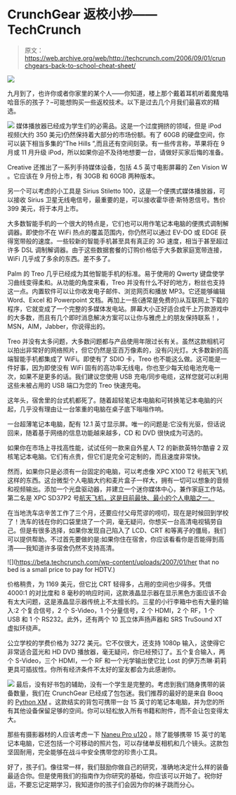 # CrunchGear 返校小抄——TechCrunch

> 原文：<https://web.archive.org/web/http://techcrunch.com/2006/09/01/crunchgears-back-to-school-cheat-sheet/>

![](img/b7d7dd080271384bacbaae6c59ec355c.png)

九月到了，也许你或者你家里的某个人——你知道，楼上那个戴着耳机听着魔鬼嘻哈音乐的孩子？–可能想购买一些返校技术。以下是过去几个月我们最喜欢的精选。

![](img/174565adceb843ef516dcd07c17187e9.png)
媒体播放器已经成为学生们的必需品。这是一个过度拥挤的领域，但是 iPod 视频(大约 350 美元)仍然保持着大部分的市场份额。有了 60GB 的硬盘空间，你可以装下相当多集的“The Hills ”,而且还有空间刻录。有一些传言称，苹果将在 9 月或 11 月升级 iPod，所以如果你迫不及待地想要一台，请做好买家后悔的准备。

Creative 还推出了一系列手持媒体设备，包括 4.5 英寸电影屏幕的 Zen Vision W 。它应该在 9 月份上市，有 30GB 和 60GB 两种版本。

另一个可以考虑的小工具是 Sirius Stiletto 100，这是一个便携式媒体播放器，可以接收 Sirius 卫星无线电信号，最重要的是，可以接收霍华德·斯特恩信号。售价 399 美元，将于本月上市。

大多数智能手机的一个很大的特点是，它们也可以用作笔记本电脑的便携式调制解调器。即使你不在 WiFi 热点的覆盖范围内，你仍然可以通过 EV-DO 或 EDGE 获得宽带般的速度。一些较新的智能手机甚至具有真正的 3G 速度，相当于甚至超过许多 DSL 调制解调器。由于这些数据套餐的订购价格低于大多数家庭宽带连接，WiFi 几乎成了多余的东西。差不多了。

Palm 的 Treo 几乎已经成为其他智能手机的标准。易于使用的 Qwerty 键盘使学习曲线变得柔和。从功能的角度来看，Treo 并没有什么不好的地方，粉丝也支持这一点。内置软件可以让你收发电子邮件、浏览网页和播放 MP3。它还能够编辑 Word、Excel 和 Powerpoint 文档。再加上一些(通常是免费的)从互联网上下载的程序，它就变成了一个完整的多媒体发电站。屏幕大小正好适合成千上万款游戏中的大多数，而且有几个即时消息解决方案可以让你与雅虎上的朋友保持联系！，MSN，AIM，Jabber，你说得出的。

Treo 并没有太多问题，大多数问题都与产品使用年限过长有关。虽然这款相机可以拍出非常好的网络照片，但它仍然是亚百万像素的，没有闪光灯。大多数新的高端智能手机都集成了 WiFi。即使有了 SDIO 卡，Treo 也不能这么做。这可能是一件好事，因为即使没有 WiFi 固有的高功率无线电，你也至少每天给电池充电一次，如果不是更多的话。我们建议您使用 USB 充电/同步电缆，这样您就可以利用这些未被占用的 USB 端口为您的 Treo 快速充电。

这年头，宿舍里的台式机都死了。随着超轻笔记本电脑和可转换笔记本电脑的兴起，几乎没有理由让一台笨重的电脑在桌子底下嗡嗡作响。

一台超薄笔记本电脑，配有 12.1 英寸显示屏。唯一的问题是:它没有光驱，但话说回来，随着基于网络的信息功能越来越多，CD 和 DVD 很快成为可选的。

如果你在市场上寻找高性能，试试任何一款来自外星人 T2 的新款英特尔酷睿 2 双核笔记本电脑。它们有点贵，但它们是完全可定制的，而且速度非常快。

然而，如果你只是必须有一台固定的电脑，可以考虑像 XPC X100 T2 号航天飞机这样的东西。这台微型个人电脑大约和麦片盒子一样大，拥有一切可以想象的音频和视频输出。添加一个光盘驱动器，并建立一个迷你媒体中心，兼作家庭工作站。第二名是 XPC SD37P2 号[航天飞机，这是目前最快、最小的个人电脑之一。](https://web.archive.org/web/20191109081018/http://crunchgear.com/2006/08/21/shuttle-xpc-sd37p2-fastest-small-form-factor-pc/)

在当地洗车店辛苦工作了三个月，还要应付父母荒谬的唠叨，现在是时候回到学校了！洗车的钱在你的口袋里烧了一个洞，毫无疑问，你想买一台高清电视犒劳自己。但是有很多选择，如果你发现自己陷入了 LCD、CRT 和等离子的僵局，我们可以提供帮助。不过首先要做的是:如果你住在宿舍，你应该看看你是否能得到高清——我知道许多宿舍仍然不支持高清。

![](https://beta.techcrunch.com/wp-content/uploads/2007/01/her that no bed is a small price to pay for HDTV.</root>)

价格稍贵，为 1169 美元，但它比 CRT 轻得多，占用的空间也少得多。凭借 4000:1 的对比度和 8 毫秒的响应时间，这款液晶显示器在显示黑色方面应该不会有太大问题，这是液晶显示器传统上不太擅长的。三星的小行李箱中也有大量的输入:2 个复合信号，2 个 S-Video，1 个分量信号，2 个 HDMI，2 个 RF，1 个 USB 和 1 个 RS232。此外，还有两个 10 瓦立体声扬声器和 SRS TruSound XT 虚拟环绕声。

公立学校的学费价格为 3272 美元。它不仅很大，还支持 1080p 输入，这使得它非常适合蓝光和 HD DVD 播放器，毫无疑问，你已经预订了。五个复合输入，两个 S-Video，三个 HDMI，一个 RF 和一个光学输出使它比 Lost 的伊万杰琳·莉莉更具可插拔性。你所有经济条件不太好的室友都会为此感谢你。

![](img/8bd50bc34ac62d34e7cf2c554fbb3c6c.png)
最后，没有好书包的辅助，没有一个学生是完整的。考虑到我们随身携带的装备数量，我们在 CrunchGear 已经成了包包迷。我们推荐的最好的是来自 Booq 的 [Python XM](https://web.archive.org/web/20191109081018/http://www.booqbags.com/Detail.bok?no=456) 。这款结实的背包可携带一台 15 英寸的笔记本电脑，并为您的所有其他设备保留足够的空间。你可以轻松放入所有书籍和附件，而不会让包变得太大。

那些有摄影器材的人应该考虑一下 [Naneu Pro u120](https://web.archive.org/web/20191109081018/http://crunchgear.com/2006/08/28/naneu-pro-u120-battle-approved/) 。除了能够携带 15 英寸的笔记本电脑，它还包括一个可移动的照片包，可以存储单反相机和几个镜头。这款包坚固耐用，完全能够在战斗中安全携带您的珍贵小工具。

好了，孩子们。像往常一样，我们鼓励你做自己的研究，准确地决定什么样的装备最适合你。但是使用我们的指南作为你研究的基础，你应该可以开始了。祝你好运，不要忘记定期学习，我知道你的孩子们会因为你的袜子跳而分心。